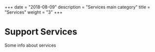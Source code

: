 +++
date = "2018-08-09"
description = "Services main category"
title = "Services"
weight = "3"
+++

# Support Services

Some info about services
